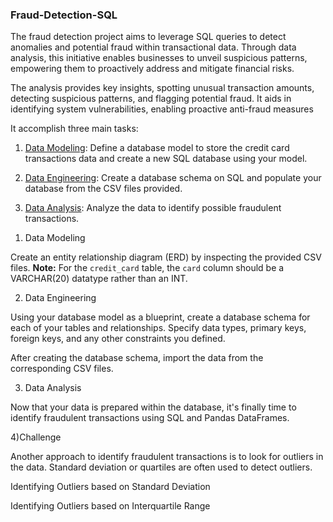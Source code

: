 ### Fraud-Detection-SQL

The fraud detection project aims to leverage SQL queries to detect anomalies and potential fraud within transactional data. Through data analysis, this initiative enables businesses to unveil suspicious patterns, empowering them to proactively address and mitigate financial risks.

The analysis provides key insights, spotting unusual transaction amounts, detecting suspicious patterns, and flagging potential fraud. It aids in identifying system vulnerabilities, enabling proactive anti-fraud measures

It accomplish three main tasks:

1. [Data Modeling](#Data-Modeling):
Define a database model to store the credit card transactions data and create a new SQL database using your model.

2. [Data Engineering](#Data-Engineering): Create a database schema on SQL and populate your database from the CSV files provided.

3. [Data Analysis](#Data-Analysis): Analyze the data to identify possible fraudulent transactions.

1) Data Modeling

Create an entity relationship diagram (ERD) by inspecting the provided CSV files.
**Note:** For the `credit_card` table, the `card` column should be a VARCHAR(20) datatype rather than an INT.

2) Data Engineering

Using your database model as a blueprint, create a database schema for each of your tables and relationships. Specify data types, primary keys, foreign keys, and any other constraints you defined.

After creating the database schema, import the data from the corresponding CSV files.


3) Data Analysis

Now that your data is prepared within the database, it's finally time to identify fraudulent transactions using SQL and Pandas DataFrames.

4)Challenge

Another approach to identify fraudulent transactions is to look for outliers in the data. Standard deviation or quartiles are often used to detect outliers.

Identifying Outliers based on Standard Deviation

Identifying Outliers based on Interquartile Range

